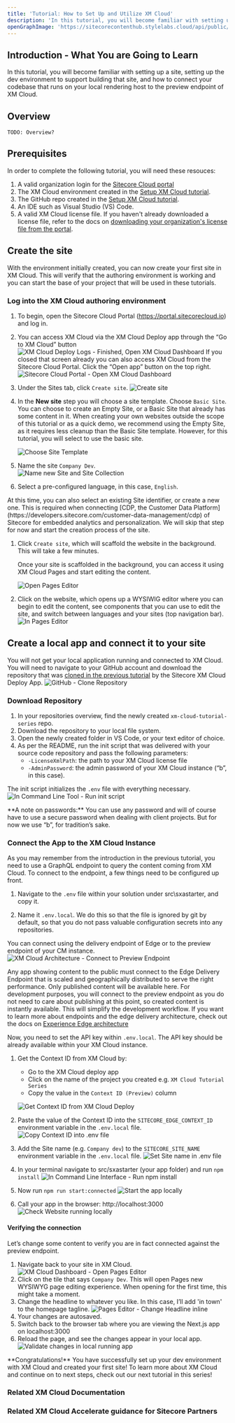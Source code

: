 ```yaml
---
title: 'Tutorial: How to Set Up and Utilize XM Cloud'
description: 'In this tutorial, you will become familiar with setting up a site, setting up the dev environment to support building that site, and how to connect your codebase that runs on your local rendering host to the preview endpoint of XM Cloud.'
openGraphImage: 'https://sitecorecontenthub.stylelabs.cloud/api/public/content/21dabc30da2c475a8549640a04885a46?v=18b721db'
---
```


## Introduction - What You are Going to Learn

In this tutorial, you will become familiar with setting up a site, setting up the dev environment to support building that site, and how to connect your codebase that runs on your local rendering host to the preview endpoint of XM Cloud.

## Overview

`TODO: Overview?`

## Prerequisites

In order to complete the following tutorial, you will need these resouces:

1. A valid organization login for the [Sitecore Cloud portal](https://portal.sitecorecloud.io)
1. The XM Cloud environment created in the [Setup XM Cloud tutorial](setup-xm-cloud).
1. The GitHub repo created in the [Setup XM Cloud tutorial](setup-xm-cloud).
1. An IDE such as Visual Studio (VS) Code.
1. A valid XM Cloud license file.
   <Alert status="info">
   <AlertIcon />
   If you haven't already downloaded a license file, refer to the docs on [downloading your organization's license file from the portal](https://doc.sitecore.com/xmc/en/developers/xm-cloud/the-cloud-organization-command.html#the-license-subcommand).
   </Alert>

## Create the site

With the environment initially created, you can now create your first site in XM Cloud. This will verify that the authoring environment is working and you can start the base of your project that will be used in these tutorials.

### Log into the XM Cloud authoring environment

1. To begin, open the Sitecore Cloud Portal (https://portal.sitecorecloud.io) and log in.

1. You can access XM Cloud via the XM Cloud Deploy app through the “Go to XM Cloud” button
   ![XM Cloud Deploy Logs - Finished, Open XM Cloud Dashboard](https://sitecorecontenthub.stylelabs.cloud/api/public/content/d61e0711c4044fd7a8f4df56df9feb48?v=f5924a41)
   If you closed that screen already you can also access XM Cloud from the Sitecore Cloud Portal. Click the “Open app” button on the top right.
   ![Sitecore Cloud Portal - Open XM Cloud Dashboard](https://sitecorecontenthub.stylelabs.cloud/api/public/content/ef83f2ef7ff94688b9f84b59f57f98b5?v=8bed26f3)
1. Under the Sites tab, click `Create site`.
   ![Create site](https://sitecorecontenthub.stylelabs.cloud/api/public/content/7feb2d24b3e84117967949d5386fab37?v=c6c49f33)

1. In the **New site** step you will choose a site template. Choose `Basic Site`.
   <Alert status="info">
   <AlertIcon />
   You can choose to create an Empty Site, or a Basic Site that already has some content in it. When creating your own websites outside the scope of this tutorial or as a quick demo, we recommend using the Empty Site, as it requires less cleanup than the Basic Site template. However, for this tutorial, you will select to use the basic site.
   </Alert>

   ![Choose Site Template](https://sitecorecontenthub.stylelabs.cloud/api/public/content/1480ca22c0724a7496c9617b5f65cd6a?v=cf3753f9)

1. Name the site `Company Dev`.  
   ![Name new Site and Site Collection](https://sitecorecontenthub.stylelabs.cloud/api/public/content/41287d8cc01e4dc8b32a4aede67c98c1?v=dc1b7223)

1. Select a pre-configured language, in this case, `English`.

  <Alert status="info">
   <AlertIcon />
   At this time, you can also select an existing Site identifier, or create a new one. This is required when connecting [CDP, the Customer Data Platform](https://developers.sitecore.com/customer-data-management/cdp) of Sitecore for embedded analytics and personalization. We will skip that step for now and start the creation process of the site.
   </Alert>

1. Click `Create site`, which will scaffold the website in the background. This will take a few minutes.

   Once your site is scaffolded in the background, you can access it using XM Cloud Pages and start editing the content.

   ![Open Pages Editor](https://sitecorecontenthub.stylelabs.cloud/api/public/content/a178261c39d5449ba23564430b1671c8?v=66730068)

1. Click on the website, which opens up a WYSIWIG editor where you can begin to edit the content, see components that you can use to edit the site, and switch between languages and your sites (top navigation bar).  
   ![In Pages Editor](https://sitecorecontenthub.stylelabs.cloud/api/public/content/9fb983d0eeec435797a1115f4ae801df?v=2cce57d4)

## Create a local app and connect it to your site

You will not get your local application running and connected to XM Cloud. You will need to navigate to your GitHub account and download the repository that was [cloned in the previous tutorial](setup-xm-cloud) by the Sitecore XM Cloud Deploy App.
![GitHub - Clone Repository](https://sitecorecontenthub.stylelabs.cloud/api/public/content/239fa0b1ce314ca088bc830ee7a699e8?v=ba0d1b2e)

### Download Repository

1. In your repositories overview, find the newly created `xm-cloud-tutorial-series` repo.
1. Download the repository to your local file system.
1. Open the newly created folder in VS Code, or your text editor of choice.
1. As per the README, run the init script that was delivered with your source code repository and pass the following parameters:
   - `-LicenseXmlPath`: the path to your XM Cloud license file
   - `-AdminPassword`: the admin password of your XM Cloud instance (“b”, in this case).

The init script initializes the `.env` file with everything necessary.
![In Command Line Tool - Run init script](https://sitecorecontenthub.stylelabs.cloud/api/public/content/b27d3da0db2746c69915db32955897d0?v=5a043dea)

<Alert status="info">
  <AlertIcon />
    **A note on passwords:**
    You can use any password and will of course have to use a secure password when dealing with client projects. But for now we use “b”, for tradition’s sake.
</Alert>

### Connect the App to the XM Cloud Instance

As you may remember from the introduction in the previous tutorial, you need to use a GraphQL endpoint to query the content coming from XM Cloud. To connect to the endpoint, a few things need to be configured up front.

1. Navigate to the `.env` file within your solution under src\sxastarter, and copy it.

1. Name it `.env.local`. We do this so that the file is ignored by git by default, so that you do not pass valuable configuration secrets into any repositories.

You can connect using the delivery endpoint of Edge or to the preview endpoint of your CM instance.  
![XM Cloud Architecture - Connect to Preview Endpoint](https://sitecorecontenthub.stylelabs.cloud/api/public/content/e703be66170a49268beb6564c4c34df7?v=5184aace)

Any app showing content to the public must connect to the Edge Delivery Endpoint that is scaled and geographically distributed to serve the right performance. Only published content will be available here. For development purposes, you will connect to the preview endpoint as you do not need to care about publishing at this point, so created content is instantly available. This will simplify the development workflow. If you want to learn more about endpoints and the edge delivery architecture, check out the docs on [Experience Edge architecture](https://doc.sitecore.com/xmc/en/developers/xm-cloud/the-architecture-of-sitecore-experience-edge-for-xm.html)

Now, you need to set the API key within `.env.local`. The API key should be already available within your XM Cloud instance.

1. Get the Context ID from XM Cloud by:

   - Go to the XM Cloud deploy app
   - Click on the name of the project you created e.g. `XM Cloud Tutorial Series`
   - Copy the value in the `Context ID (Preview)` column

   ![Get Context ID from XM Cloud Deploy](https://sitecorecontenthub.stylelabs.cloud/api/public/content/73c5f907769a4dc6bb03374bb9a2a229?v=7e9d2bee)

1. Paste the value of the Context ID into the `SITECORE_EDGE_CONTEXT_ID` environment variable in the `.env.local` file.
   ![Copy Context ID into .env file](https://sitecorecontenthub.stylelabs.cloud/api/public/content/e29d1bb0c6a448efb63dce32af047d49?v=2edbe4d1)
1. Add the Site name (e.g. `Company dev`) to the `SITECORE_SITE_NAME` environment variable in the `.env.local` file.
   ![Set Site name in .env file](https://sitecorecontenthub.stylelabs.cloud/api/public/content/8fbd4505019948f08bfba8c8be4d4043?v=79a1d301)
1. In your terminal navigate to src/sxastarter (your app folder) and run `npm install`
   ![In Command Line Interface - Run npm install](https://sitecorecontenthub.stylelabs.cloud/api/public/content/5971aecb976d43bf840ba260298c5da1?v=212157b9)
1. Now run `npm run start:connected`
   ![Start the app locally](https://sitecorecontenthub.stylelabs.cloud/api/public/content/2e06a82c1b414cb9b06e6518983f32a4?v=12ee66db)
1. Call your app in the browser: http://localhost:3000
   ![Check Website running locally](https://sitecorecontenthub.stylelabs.cloud/api/public/content/358a02664690465289d70fe4c9280eae?v=7c0165d9)

#### Verifying the connection

Let’s change some content to verify you are in fact connected against the preview endpoint.

1. Navigate back to your site in XM Cloud.
   ![XM Cloud Dashboard - Open Pages Editor](https://sitecorecontenthub.stylelabs.cloud/api/public/content/4d9aebe26e7c4916bd5c2c982a2bdabd?v=1afb8abf)
1. Click on the tile that says `Company Dev`. This will open Pages new WYSIWYG page editing experience. When opening for the first time, this might take a moment.
1. Change the headline to whatever you like. In this case, I’ll add 'in town' to the homepage tagline.
   ![Pages Editor - Change Headline inline](https://sitecorecontenthub.stylelabs.cloud/api/public/content/05ac5bbde7244c809d987106b9226fd8?v=6b47e626)
1. Your changes are autosaved.
1. Switch back to the browser tab where you are viewing the Next.js app on localhost:3000
1. Reload the page, and see the changes appear in your local app.  
   ![Validate changes in local running app](https://sitecorecontenthub.stylelabs.cloud/api/public/content/6bf98e5e22fe4c689898fcea34a03b59?v=756f5d1a)

<Alert status="success">
   <AlertIcon />
   **Congratulations!** You have successfully set up your dev environment with XM Cloud and created your first site! To learn more about XM Cloud and continue on to next steps, check out our next tutorial in this series!
</Alert>

### Related XM Cloud Documentation

<Row columns={2}>
   <Link title="Getting started with XM Cloud" link="https://doc.sitecore.com/xmc/en/developers/xm-cloud/getting-started-with-xm-cloud.html" />
</Row>

### Related XM Cloud Accelerate guidance for Sitecore Partners

<Row columns={2}>
   <Link title="Creating a Site" link="/learn/accelerate/xm-cloud/pre-development/sprint-zero/creating-a-site" />
</Row>
